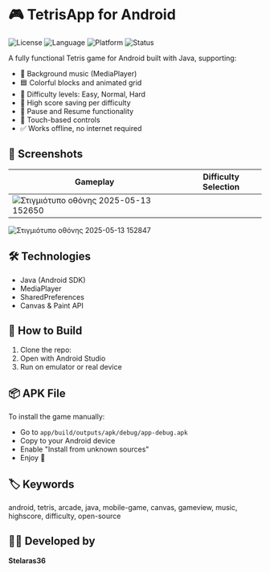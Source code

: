 # 🎮 TetrisApp for Android
![License](https://img.shields.io/github/license/stelaras36/TetrisApp)
![Language](https://img.shields.io/github/languages/top/stelaras36/TetrisApp)
![Platform](https://img.shields.io/badge/platform-Android-green)
![Status](https://img.shields.io/badge/status-active-brightgreen)


A fully functional Tetris game for Android built with Java, supporting:

- 🎼 Background music (MediaPlayer)
- 🟦 Colorful blocks and animated grid
- 🧠 Difficulty levels: Easy, Normal, Hard
- 💾 High score saving per difficulty
- 🔄 Pause and Resume functionality
- 🎯 Touch-based controls
- ✅ Works offline, no internet required

## 📸 Screenshots

| Gameplay                         | Difficulty Selection              |
|----------------------------------|-----------------------------------|
| ![Στιγμιότυπο οθόνης 2025-05-13 152650](https://github.com/user-attachments/assets/4eec5ae3-4a53-41de-8846-a49d84d9c4b7)
  ![Στιγμιότυπο οθόνης 2025-05-13 152847](https://github.com/user-attachments/assets/f6cd63d5-e643-4b31-98e6-e62daad382dc)

## 🛠 Technologies

- Java (Android SDK)
- MediaPlayer
- SharedPreferences
- Canvas & Paint API

## 🚀 How to Build

1. Clone the repo:
2. Open with Android Studio
3. Run on emulator or real device

## 📦 APK File

To install the game manually:

- Go to `app/build/outputs/apk/debug/app-debug.apk`
- Copy to your Android device
- Enable "Install from unknown sources"
- Enjoy 🎉

## 🏷️ Keywords

android, tetris, arcade, java, mobile-game, canvas, gameview, music, highscore, difficulty, open-source


## 👨‍💻 Developed by

**Stelaras36**  
